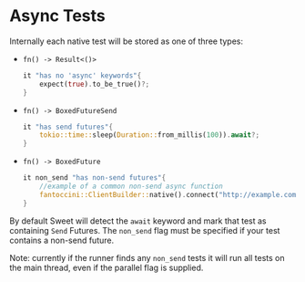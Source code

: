 # Async Tests

Internally each native test will be stored as one of three types:

- `fn() -> Result<()>`
	```rs
	it "has no 'async' keywords"{
		expect(true).to_be_true()?;
	}
	```
- `fn() -> BoxedFutureSend`
	```rs
	it "has send futures"{
		tokio::time::sleep(Duration::from_millis(100)).await?;
	}
	```
- `fn() -> BoxedFuture`
	```rs
	it non_send "has non-send futures"{
		//example of a common non-send async function
		fantoccini::ClientBuilder::native().connect("http://example.com").await;
	}
	```

By default Sweet will detect the `await` keyword and mark that test as containing `Send` Futures. The `non_send` flag must be specified if your test contains a non-send future.

Note: currently if the runner finds any `non_send` tests it will run all tests on the main thread, even if the parallel flag is supplied.